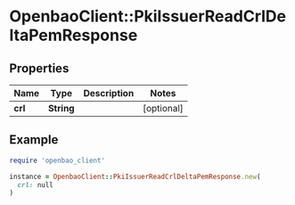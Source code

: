 # OpenbaoClient::PkiIssuerReadCrlDeltaPemResponse

## Properties

| Name | Type | Description | Notes |
| ---- | ---- | ----------- | ----- |
| **crl** | **String** |  | [optional] |

## Example

```ruby
require 'openbao_client'

instance = OpenbaoClient::PkiIssuerReadCrlDeltaPemResponse.new(
  crl: null
)
```

